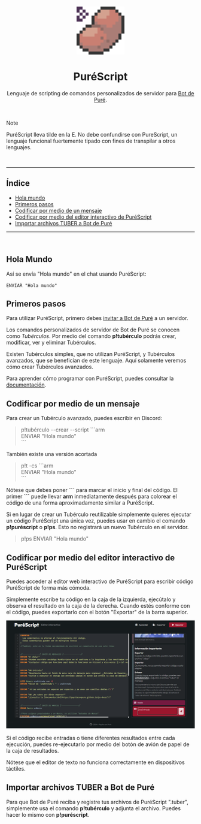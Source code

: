 <p align="center"><img src="./docs/thumb.png" /></p>
<h1 align="center">PuréScript</h1>
<p align="center">Lenguaje de scripting de comandos personalizados de servidor para <a href="https://github.com/PapitaConPure/bot-de-pure">Bot de Puré</a>.</p>

<br>

> [!NOTE]
> PuréScript lleva tilde en la E. No debe confundirse con PureScript, un lenguaje funcional fuertemente tipado con fines de transpilar a otros lenguajes.

<br><hr>

## Índice
* [Hola mundo](#hola-mundo)
* [Primeros pasos](#primeros-pasos)
* [Codificar por medio de un mensaje](#codificar-por-medio-de-un-mensaje)
* [Codificar por medio del editor interactivo de PuréScript](#codificar-por-medio-del-editor-interactivo-de-puréscript)
* [Importar archivos TUBER a Bot de Puré](#importar-archivos-tuber-a-bot-de-puré)

<hr><br>

## Hola Mundo
Así se envía "Hola mundo" en el chat usando PuréScript:
```arm
ENVIAR "Hola mundo"
```

## Primeros pasos 
Para utilizar PuréScript, primero debes [invitar a Bot de Puré](https://discord.com/oauth2/authorize?client_id=651250669390528561&scope=bot&permissions=1394522582224) a un servidor.

Los comandos personalizados de servidor de Bot de Puré se conocen como *Tubérculos*. Por medio del comando **p!tubérculo** podrás crear, modificar, ver y eliminar Tubérculos.

Existen Tubérculos simples, que no utilizan PuréScript, y Tubérculos avanzados, que se benefician de este lenguaje. Aquí solamente veremos cómo crear Tubérculos avanzados.

Para aprender cómo programar con PuréScript, puedes consultar la [documentación](https://papitaconpure.github.io/ps-docs/).

## Codificar por medio de un mensaje
Para crear un Tubérculo avanzado, puedes escribir en Discord:
> p!tubérculo --crear --script \`\`\`arm<br>
> ENVIAR "Hola mundo"<br>
> \`\`\`

También existe una versión acortada
> p!t -cs \`\`\`arm<br>
> ENVIAR "Hola mundo"<br>
> \`\`\`

Nótese que debes poner **\`\`\`** para marcar el inicio y final del código. El primer **\`\`\`** puede llevar **arm** inmediatamente después para colorear el código de una forma aproximadamente similar a PuréScript.

Si en lugar de crear un Tubérculo reutilizable simplemente quieres ejecutar un código PuréScript una única vez, puedes usar en cambio el comando **p!puréscript** o **p!ps**. Esto no registrará un nuevo Tubérculo en el servidor.
> p!ps ENVIAR "Hola mundo"

## Codificar por medio del editor interactivo de PuréScript
Puedes acceder al editor web interactivo de PuréScript para escribir código PuréScript de forma más cómoda.

Simplemente escribe tu código en la caja de la izquierda, ejecútalo y observa el resultado en la caja de la derecha. Cuando estés conforme con el código, puedes exportarlo con el botón "Exportar" de la barra superior.

![Editor interactivo de PuréScript](images/pspage.png)

Si el código recibe entradas o tiene diferentes resultados entre cada ejecución, puedes re-ejecutarlo por medio del botón de avión de papel de la caja de resultados.

Nótese que el editor de texto no funciona correctamente en dispositivos táctiles.

## Importar archivos TUBER a Bot de Puré
Para que Bot de Puré reciba y registre tus archivos de PuréScript ".tuber", simplemente usa el comando **p!tubérculo** y adjunta el archivo. Puedes hacer lo mismo con **p!puréscript**.
